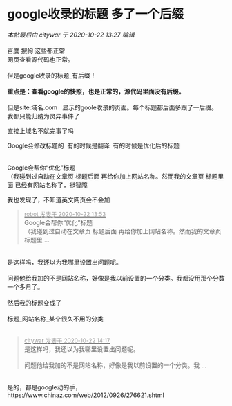 # google收录的标题 多了一个后缀


<i class="pstatus"> 本帖最后由 citywar 于 2020-10-22 13:27 编辑 </i><br />
<br />
百度 搜狗 这些都正常 <br />
网页查看源代码也正常。<br />
<br />
但是google收录的标题_有后缀！<br />
<br />
<strong>重点是：查看google的快照，也是正常的，源代码里面没有后缀。</strong><br />
<br />
但是site:域名.com&nbsp; &nbsp;显示的goole收录的页面。每个标题都后面多跟了一后缀。<br />
我都只能归纳为灵异事件了

直接上域名不就完事了吗<br />


Google会修改标题的&nbsp;&nbsp;有的时候是翻译&nbsp;&nbsp;有的时候是优化后的标题

<br />
Google会帮你“优化”标题<br />
（我碰到过自动在文章页 标题后面 再给你加上网站名称。然而我的文章页 标题里面 已经有网站名称了，挺智障

我也发现了，不知道英文网页会不会加

<div class="quote"><blockquote><font size="2"><a href="https://www.hostloc.com/forum.php?mod=redirect&amp;goto=findpost&amp;pid=9335679&amp;ptid=757120" target="_blank"><font color="#999999">robot 发表于 2020-10-22 13:53</font></a></font><br />
Google会帮你“优化”标题<br />
（我碰到过自动在文章页 标题后面 再给你加上网站名称。然而我的文章页 标题里 ...</blockquote></div><br />
是这样吗，我还以为我哪里设置出问题呢。<br />
<br />
问题他给我加的不是网站名称，好像是我以前设置的一个分类。我都没用那个分数一个多月了。<br />
<br />
然后我的标题变成了 <br />
<br />
标题_网站名称_某个很久不用的分类<br />
<br />


<div class="quote"><blockquote><font size="2"><a href="https://www.hostloc.com/forum.php?mod=redirect&amp;goto=findpost&amp;pid=9335786&amp;ptid=757120" target="_blank"><font color="#999999">citywar 发表于 2020-10-22 14:17</font></a></font><br />
是这样吗，我还以为我哪里设置出问题呢。<br />
<br />
问题他给我加的不是网站名称，好像是我以前设置的一个分类。我 ...</blockquote></div><br />
是的，都是google动的手，https://www.chinaz.com/web/2012/0926/276621.shtml
